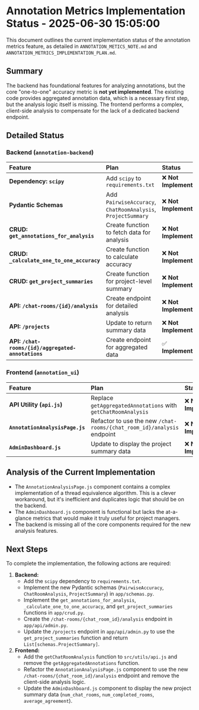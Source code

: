 # Annotation Metrics Implementation Status - 2025-06-30 15:05:00

This document outlines the current implementation status of the annotation metrics feature, as detailed in `ANNOTATION_METICS_NOTE.md` and `ANNOTATION_METRICS_IMPLEMENTATION_PLAN.md`.

## Summary

The backend has foundational features for analyzing annotations, but the core "one-to-one" accuracy metric is **not yet implemented**. The existing code provides aggregated annotation data, which is a necessary first step, but the analysis logic itself is missing. The frontend performs a complex, client-side analysis to compensate for the lack of a dedicated backend endpoint.

## Detailed Status

### Backend (`annotation-backend`)

| Feature | Plan | Status |
| :--- | :--- | :--- |
| **Dependency: `scipy`** | Add `scipy` to `requirements.txt` | ❌ **Not Implemented** |
| **Pydantic Schemas** | Add `PairwiseAccuracy`, `ChatRoomAnalysis`, `ProjectSummary` | ❌ **Not Implemented** |
| **CRUD: `get_annotations_for_analysis`** | Create function to fetch data for analysis | ❌ **Not Implemented** |
| **CRUD: `_calculate_one_to_one_accuracy`**| Create function to calculate accuracy | ❌ **Not Implemented** |
| **CRUD: `get_project_summaries`** | Create function for project-level summary | ❌ **Not Implemented** |
| **API: `/chat-rooms/{id}/analysis`** | Create endpoint for detailed analysis | ❌ **Not Implemented** |
| **API: `/projects`** | Update to return summary data | ❌ **Not Implemented** |
| **API: `/chat-rooms/{id}/aggregated-annotations`** | Create endpoint for aggregated data | ✅ **Implemented** |

### Frontend (`annotation_ui`)

| Feature | Plan | Status |
| :--- | :--- | :--- |
| **API Utility (`api.js`)** | Replace `getAggregatedAnnotations` with `getChatRoomAnalysis` | ❌ **Not Implemented** |
| **`AnnotationAnalysisPage.js`** | Refactor to use the new `/chat-rooms/{chat_room_id}/analysis` endpoint | ❌ **Not Implemented** |
| **`AdminDashboard.js`** | Update to display the project summary data | ❌ **Not Implemented** |

## Analysis of the Current Implementation

*   The `AnnotationAnalysisPage.js` component contains a complex implementation of a thread equivalence algorithm. This is a clever workaround, but it's inefficient and duplicates logic that should be on the backend.
*   The `AdminDashboard.js` component is functional but lacks the at-a-glance metrics that would make it truly useful for project managers.
*   The backend is missing all of the core components required for the new analysis features.

## Next Steps

To complete the implementation, the following actions are required:

1.  **Backend:**
    *   Add the `scipy` dependency to `requirements.txt`.
    *   Implement the new Pydantic schemas (`PairwiseAccuracy`, `ChatRoomAnalysis`, `ProjectSummary`) in `app/schemas.py`.
    *   Implement the `get_annotations_for_analysis`, `_calculate_one_to_one_accuracy`, and `get_project_summaries` functions in `app/crud.py`.
    *   Create the `/chat-rooms/{chat_room_id}/analysis` endpoint in `app/api/admin.py`.
    *   Update the `/projects` endpoint in `app/api/admin.py` to use the `get_project_summaries` function and return `List[schemas.ProjectSummary]`.
2.  **Frontend:**
    *   Add the `getChatRoomAnalysis` function to `src/utils/api.js` and remove the `getAggregatedAnnotations` function.
    *   Refactor the `AnnotationAnalysisPage.js` component to use the new `/chat-rooms/{chat_room_id}/analysis` endpoint and remove the client-side analysis logic.
    *   Update the `AdminDashboard.js` component to display the new project summary data (`num_chat_rooms`, `num_completed_rooms`, `average_agreement`).